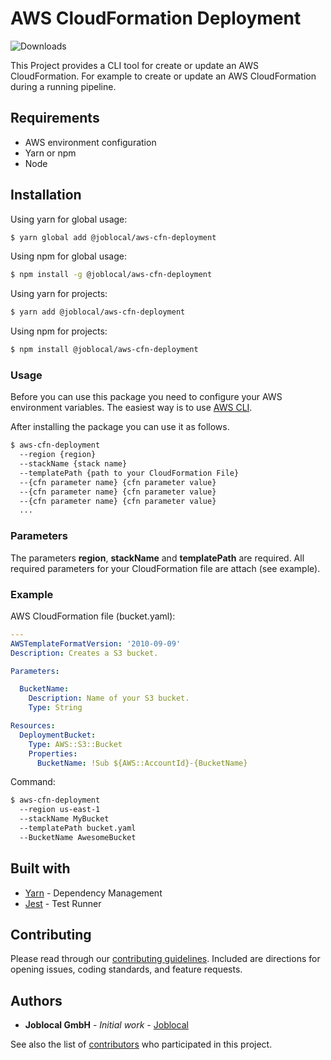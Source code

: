 # AWS CloudFormation Deployment

![Downloads](https://img.shields.io/npm/dt/@joblocal\/aws-cfn-deployment.svg)

This Project provides a CLI tool for create or update an AWS CloudFormation.
For example to create or update an AWS CloudFormation during a running pipeline.

## Requirements
- AWS environment configuration
- Yarn or npm
- Node

## Installation

Using yarn for global usage:
```sh
$ yarn global add @joblocal/aws-cfn-deployment
```

Using npm for global usage:

```sh
$ npm install -g @joblocal/aws-cfn-deployment
```

Using yarn for projects:
```sh
$ yarn add @joblocal/aws-cfn-deployment
```

Using npm for projects:

```sh
$ npm install @joblocal/aws-cfn-deployment
```

### Usage
Before you can use this package you need to configure your AWS environment
variables. The easiest way is to use [AWS CLI](https://aws.amazon.com/de/cli/).

After installing the package you can use it as follows.

```sh
$ aws-cfn-deployment
  --region {region}
  --stackName {stack name}
  --templatePath {path to your CloudFormation File}
  --{cfn parameter name} {cfn parameter value}
  --{cfn parameter name} {cfn parameter value}
  --{cfn parameter name} {cfn parameter value}
  ...
```

### Parameters
The parameters **region**, **stackName** and **templatePath** are required.
All required parameters for your CloudFormation file are attach (see example).

### Example

AWS CloudFormation file (bucket.yaml):
```yaml
---
AWSTemplateFormatVersion: '2010-09-09'
Description: Creates a S3 bucket.

Parameters:

  BucketName:
    Description: Name of your S3 bucket.
    Type: String

Resources:
  DeploymentBucket:
    Type: AWS::S3::Bucket
    Properties:
      BucketName: !Sub ${AWS::AccountId}-{BucketName}
```

Command:
```sh
$ aws-cfn-deployment
  --region us-east-1
  --stackName MyBucket
  --templatePath bucket.yaml
  --BucketName AwesomeBucket
```

## Built with
* [Yarn](https://yarnpkg.com/lang/en/) - Dependency Management
* [Jest](https://facebook.github.io/jest/) - Test Runner

## Contributing
Please read through our [contributing guidelines](https://github.com/joblocal/aws-cfn-deployment/blob/master/CONTRIBUTING.md). Included are directions for opening issues, coding standards, and feature requests.


## Authors
* **Joblocal GmbH** - *Initial work* - [Joblocal](https://github.com/joblocal)

See also the list of [contributors](https://github.com/joblocal/aws-cfn-deployment/contributors) who participated in this project.
